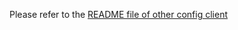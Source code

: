 Please refer to the [README file of other config client](https://github.com/asyard/asy-tests/blob/master/asy-test-microservices/asy-test-springcloud-config/asy-test-configclient/README.md)